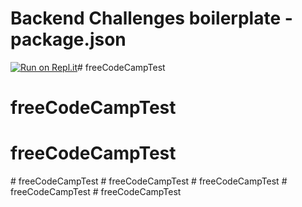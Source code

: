 # Backend Challenges boilerplate - package.json
[![Run on Repl.it](https://repl.it/badge/github/freeCodeCamp/boilerplate-npm)](https://repl.it/github/freeCodeCamp/boilerplate-npm)# freeCodeCampTest
# freeCodeCampTest
# freeCodeCampTest
#   f r e e C o d e C a m p T e s t  
 #   f r e e C o d e C a m p T e s t  
 #   f r e e C o d e C a m p T e s t  
 #   f r e e C o d e C a m p T e s t  
 #   f r e e C o d e C a m p T e s t  
 